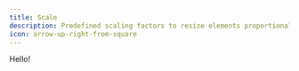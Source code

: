 ```yaml
---
title: Scale
description: Predefined scaling factors to resize elements proportionally.
icon: arrow-up-right-from-square
---
```


Hello!
